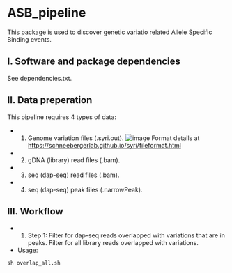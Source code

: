 # ASB_pipeline
This package is used to discover genetic variatio related Allele Specific Binding events.

## I. Software and package dependencies
See dependencies.txt.

## II. Data preperation
This pipeline requires 4 types of data:
- 1. Genome variation files (.syri.out).
![image](https://user-images.githubusercontent.com/108205199/227616792-bafba190-b815-46f6-ba66-478d4b59a3c8.png)
Format details at https://schneebergerlab.github.io/syri/fileformat.html

- 2. gDNA (library) read files (.bam).
- 3. seq (dap-seq) read files (.bam).
- 4. seq (dap-seq) peak files (.narrowPeak).

## III. Workflow
- 1. Step 1: Filter for dap-seq reads overlapped with variations that are in peaks. Filter for all library reads overlapped with variations.
- Usage:
```
sh overlap_all.sh
```
